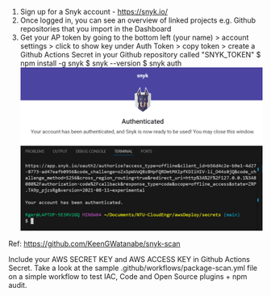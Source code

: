 1. Sign up for a Snyk account - https://snyk.io/
2. Once logged in, you can see an overview of linked projects e.g. Github repositories that you import in the Dashboard
3. Get your AP token by going to the bottom left (your name) > account settings > click to show key under Auth Token > copy token > create a Github Actions Secret in your Github repository called "SNYK_TOKEN"
$ npm install -g snyk
$ snyk --version
$ snyk auth
![auth snynk using github](/images/snykAuth.png)
![auth in terminal](/images/snykAuth1.png)

Ref: https://github.com/KeenGWatanabe/snyk-scan

Include your AWS SECRET KEY and AWS ACCESS KEY in Github Actions Secret.
Take a look at the sample .github/workflows/package-scan.yml file on a simple workflow to test IAC, Code and Open Source plugins + npm audit.